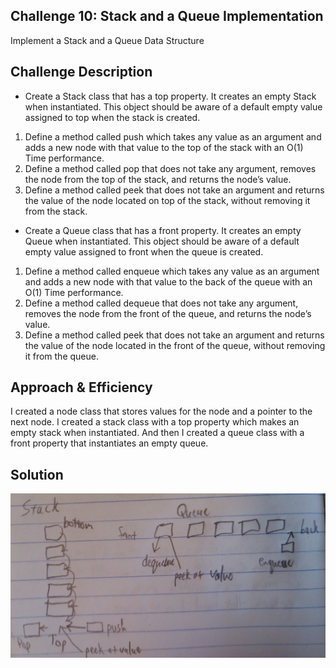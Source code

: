 ## Challenge 10: Stack and a Queue Implementation
Implement a Stack and a Queue Data Structure

## Challenge Description
- Create a Stack class that has a top property. It creates an empty Stack when instantiated.
This object should be aware of a default empty value assigned to top when the stack is created.

1. Define a method called push which takes any value as an argument and adds a new node with that value to the top of the stack with an O(1) Time performance.
2. Define a method called pop that does not take any argument, removes the node from the top of the stack, and returns the node’s value.
3. Define a method called peek that does not take an argument and returns the value of the node located on top of the stack, without removing it from the stack.


- Create a Queue class that has a front property. It creates an empty Queue when instantiated.
This object should be aware of a default empty value assigned to front when the queue is created.

1. Define a method called enqueue which takes any value as an argument and adds a new node with that value to the back of the queue with an O(1) Time performance.
2. Define a method called dequeue that does not take any argument, removes the node from the front of the queue, and returns the node’s value.
3. Define a method called peek that does not take an argument and returns the value of the node located in the front of the queue, without removing it from the queue.

## Approach & Efficiency
I created a node class that stores values for the node and a pointer to the next node. I created a stack class with a top property which makes an empty stack when instantiated. And then I created a queue class with a front property that instantiates an empty queue.

## Solution
![Image](../../assests/CC10.jpg)